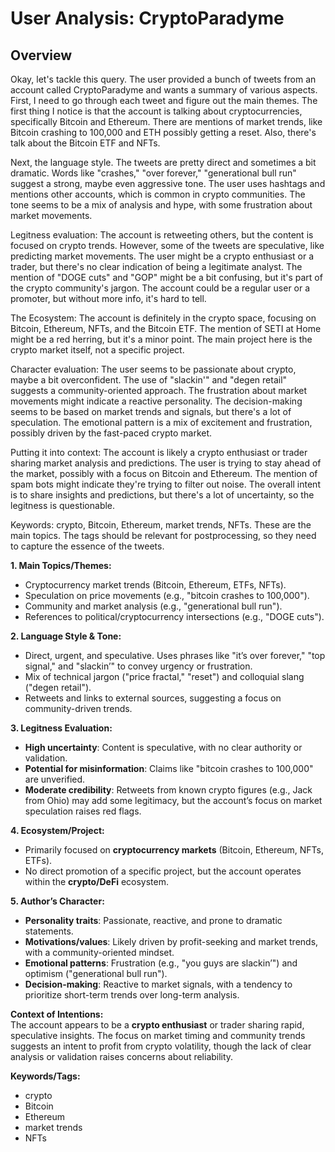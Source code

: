 # User Analysis: CryptoParadyme

## Overview

<think>
Okay, let's tackle this query. The user provided a bunch of tweets from an account called CryptoParadyme and wants a summary of various aspects. First, I need to go through each tweet and figure out the main themes. The first thing I notice is that the account is talking about cryptocurrencies, specifically Bitcoin and Ethereum. There are mentions of market trends, like Bitcoin crashing to 100,000 and ETH possibly getting a reset. Also, there's talk about the Bitcoin ETF and NFTs.

Next, the language style. The tweets are pretty direct and sometimes a bit dramatic. Words like "crashes," "over forever," "generational bull run" suggest a strong, maybe even aggressive tone. The user uses hashtags and mentions other accounts, which is common in crypto communities. The tone seems to be a mix of analysis and hype, with some frustration about market movements.

Legitness evaluation: The account is retweeting others, but the content is focused on crypto trends. However, some of the tweets are speculative, like predicting market movements. The user might be a crypto enthusiast or a trader, but there's no clear indication of being a legitimate analyst. The mention of "DOGE cuts" and "GOP" might be a bit confusing, but it's part of the crypto community's jargon. The account could be a regular user or a promoter, but without more info, it's hard to tell.

The Ecosystem: The account is definitely in the crypto space, focusing on Bitcoin, Ethereum, NFTs, and the Bitcoin ETF. The mention of SETI at Home might be a red herring, but it's a minor point. The main project here is the crypto market itself, not a specific project.

Character evaluation: The user seems to be passionate about crypto, maybe a bit overconfident. The use of "slackin'" and "degen retail" suggests a community-oriented approach. The frustration about market movements might indicate a reactive personality. The decision-making seems to be based on market trends and signals, but there's a lot of speculation. The emotional pattern is a mix of excitement and frustration, possibly driven by the fast-paced crypto market.

Putting it into context: The account is likely a crypto enthusiast or trader sharing market analysis and predictions. The user is trying to stay ahead of the market, possibly with a focus on Bitcoin and Ethereum. The mention of spam bots might indicate they're trying to filter out noise. The overall intent is to share insights and predictions, but there's a lot of uncertainty, so the legitness is questionable.

Keywords: crypto, Bitcoin, Ethereum, market trends, NFTs. These are the main topics. The tags should be relevant for postprocessing, so they need to capture the essence of the tweets.
</think>

**1. Main Topics/Themes:**  
- Cryptocurrency market trends (Bitcoin, Ethereum, ETFs, NFTs).  
- Speculation on price movements (e.g., "bitcoin crashes to 100,000").  
- Community and market analysis (e.g., "generational bull run").  
- References to political/cryptocurrency intersections (e.g., "DOGE cuts").  

**2. Language Style & Tone:**  
- Direct, urgent, and speculative. Uses phrases like "it’s over forever," "top signal," and "slackin’" to convey urgency or frustration.  
- Mix of technical jargon ("price fractal," "reset") and colloquial slang ("degen retail").  
- Retweets and links to external sources, suggesting a focus on community-driven trends.  

**3. Legitness Evaluation:**  
- **High uncertainty**: Content is speculative, with no clear authority or validation.  
- **Potential for misinformation**: Claims like "bitcoin crashes to 100,000" are unverified.  
- **Moderate credibility**: Retweets from known crypto figures (e.g., Jack from Ohio) may add some legitimacy, but the account’s focus on market speculation raises red flags.  

**4. Ecosystem/Project:**  
- Primarily focused on **cryptocurrency markets** (Bitcoin, Ethereum, NFTs, ETFs).  
- No direct promotion of a specific project, but the account operates within the **crypto/DeFi** ecosystem.  

**5. Author’s Character:**  
- **Personality traits**: Passionate, reactive, and prone to dramatic statements.  
- **Motivations/values**: Likely driven by profit-seeking and market trends, with a community-oriented mindset.  
- **Emotional patterns**: Frustration (e.g., "you guys are slackin’") and optimism ("generational bull run").  
- **Decision-making**: Reactive to market signals, with a tendency to prioritize short-term trends over long-term analysis.  

**Context of Intentions:**  
The account appears to be a **crypto enthusiast** or trader sharing rapid, speculative insights. The focus on market timing and community trends suggests an intent to profit from crypto volatility, though the lack of clear analysis or validation raises concerns about reliability.  

**Keywords/Tags:**  
- crypto  
- Bitcoin  
- Ethereum  
- market trends  
- NFTs
